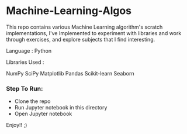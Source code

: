 # Machine-Learning-Algos
This repo contains various Machine Learning algorithm's scratch implementations, I've Implemented to experiment with libraries and work through exercises, and explore subjects that I find interesting.

Language : Python

Libraries Used :

NumPy
SciPy
Matplotlib
Pandas
Scikit-learn
Seaborn


### Step To Run:
- Clone the repo
- Run Jupyter notebook in this directory
- Open Jupyter notebook

Enjoy!! ;)


